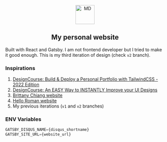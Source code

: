 <p align="center">
  <a href="https://michaldziuba.dev">
    <img alt="MD" src="https://user-images.githubusercontent.com/43048524/224560315-7a56a97e-127b-4ac6-9345-af43264f3488.png" width="60" />

  </a>
</p>
<h2 align="center">
  My personal website
</h2>

Built with React and Gatsby. I am not frontend developer but I tried to make it good enough. This is my third iteration of design (check `v2` branch).

### Inspirations
1. [DesignCourse: Build & Deploy a Personal Portfolio with TailwindCSS - 2022 Edition](https://youtube.com/watch?v=Vp6GC3jKG20)
2. [DesignCourse: An EASY Way to INSTANTLY Improve your UI Designs](https://www.youtube.com/watch?v=Q8A2E8CnYH4)
3. [Brittany Chiang website](https://brittanychiang.com/)
4. [Hello Roman website](https://helloroman.pl/)
5. My previous iterations (`v1` and `v2` branches)

### ENV Variables
```ts
GATSBY_DISQUS_NAME={disqus_shortname}
GATSBY_SITE_URL={website_url}
```
